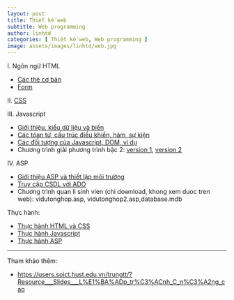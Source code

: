 ```yaml
---
layout: post
title: Thiết kế web
subtitle: Web programming
author: linhtd
categories: [ Thiết kế web, Web programming ]
image: assets/images/linhtd/web.jpg
---
```


I. Ngôn ngữ HTML
- [Các thẻ cơ bản](https://users.soict.hust.edu.vn/linhtd/courses/Web/HTML-1.ppt)
- [Form](https://users.soict.hust.edu.vn/linhtd/courses/Web/HTML-2.ppt)

II. [CSS](https://users.soict.hust.edu.vn/linhtd/courses/Web/CSS.ppt)

III. Javascript
- [Giới thiệu, kiểu dữ liệu và biến](https://users.soict.hust.edu.vn/linhtd/courses/Web/Javascript-1.ppt)
- [Các tóan tử, cấu trúc điều khiển, hàm, sự kiện](https://users.soict.hust.edu.vn/linhtd/courses/Web/Javascript-2.ppt)
- [Các đối tượng của Javascript, DOM, ví dụ](https://users.soict.hust.edu.vn/linhtd/courses/Web/Javascript-3.ppt)
- Chương trình giải phương trình bậc 2: [version 1](https://users.soict.hust.edu.vn/linhtd/courses/Web/Vidu%20DOM/giai_phuong_trinh_bac_2.htm), [version 2](https://users.soict.hust.edu.vn/linhtd/courses/Web/Vidu%20DOM/giai_phuong_trinh_bac_2_v2.htm)

IV. ASP
- [Giới thiệu ASP và thiết lập môi trường](https://users.soict.hust.edu.vn/linhtd/courses/Web/asp-1.ppt)
- [Truy cập CSDL với ADO](https://users.soict.hust.edu.vn/linhtd/courses/Web/asp-2.ppt)
- Chương trình quan li sinh vien (chi download, khong xem duoc tren web): vidutonghop.asp, vidutonghop2.asp,database.mdb

Thực hành:
- [Thực hành HTML và CSS](https://users.soict.hust.edu.vn/linhtd/courses/Web/vidu_css_pagesetup.htm)
- [Thực hành Javascript](https://users.soict.hust.edu.vn/linhtd/courses/Web/Vidu%20DOM/chuyen%20doi%20nam%20Duong%20lich-%20Am%20lich.pdf)
- [Thực hành ASP](https://users.soict.hust.edu.vn/linhtd/courses/Web/ViduASP/Thuc%20hanh%20ASP.pdf)

-----
Tham khảo thêm:
- https://users.soict.hust.edu.vn/trungtt/?Resource___Slides___L%E1%BA%ADp_tr%C3%ACnh_C_n%C3%A2ng_cao